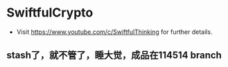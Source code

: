# SwiftfulCrypto
- Visit <https://www.youtube.com/c/SwiftfulThinking> for further details.
## stash了，就不管了，睡大觉，成品在114514 branch 
